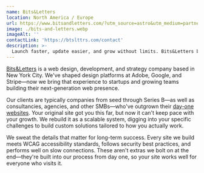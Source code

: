 ```yaml
---
name: Bits&Letters
location: North America / Europe
url: https://www.bitsandletters.com/?utm_source=astro&utm_medium=partnership&utm_campaign=astro-agency-pgm
image: ./bits-and-letters.webp
imageAlt: ''
contactLink: 'https://btslttrs.com/contact'
description: >-
  Launch faster, update easier, and grow without limits. Bits&Letters builds fast, expertly crafted Astro sites for startups and scaling companies, backed by powerful content platforms like Sanity, Storyblok, and Cloudinary. Our team has decades of enterprise web experience, and our design engineering approach eliminates messy design-to-dev handoffs and long feedback cycles, so you see working prototypes and production-ready features in weeks, not months.
---
```


[Bits&Letters](https://www.bitsandletters.com/?utm_source=astro&utm_medium=partnership&utm_campaign=astro-agency-pgm) is a web design, development, and strategy company based in New York City. We've shaped design platforms at Adobe, Google, and Stripe—now we bring that experience to startups and growing teams building their next-generation web presence.

Our clients are typically companies from seed through Series B—as well as consultancies, agencies, and other SMBs—who've outgrown their [day-one websites](https://www.bitsandletters.com/ideas/why-your-first-site?utm_source=astro&utm_medium=partnership&utm_campaign=astro-agency-pgm). Your original site got you this far, but now it can't keep pace with your growth. We rebuild it as a scalable system, digging into your specific challenges to build custom solutions tailored to how you actually work.

We sweat the details that matter for long-term success. Every site we build meets WCAG accessibility standards, follows security best practices, and performs well on slow connections. These aren't extras we bolt on at the end—they're built into our process from day one, so your site works well for everyone who visits it.
